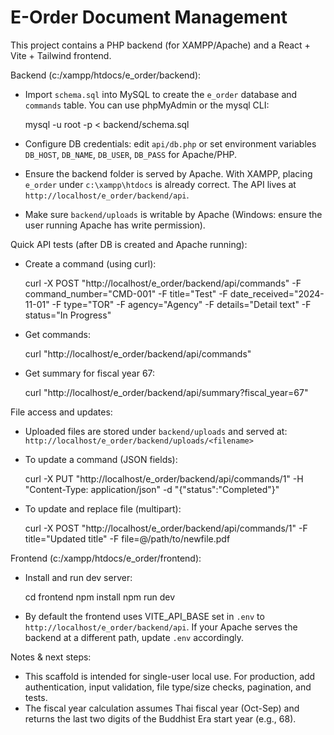 # E-Order Document Management

This project contains a PHP backend (for XAMPP/Apache) and a React + Vite + Tailwind frontend.

Backend (c:/xampp/htdocs/e_order/backend):

- Import `schema.sql` into MySQL to create the `e_order` database and `commands` table. You can use phpMyAdmin or the mysql CLI:

	mysql -u root -p < backend/schema.sql

- Configure DB credentials: edit `api/db.php` or set environment variables `DB_HOST`, `DB_NAME`, `DB_USER`, `DB_PASS` for Apache/PHP.
- Ensure the backend folder is served by Apache. With XAMPP, placing `e_order` under `c:\xampp\htdocs` is already correct. The API lives at `http://localhost/e_order/backend/api`.
- Make sure `backend/uploads` is writable by Apache (Windows: ensure the user running Apache has write permission).

Quick API tests (after DB is created and Apache running):

- Create a command (using curl):

	curl -X POST "http://localhost/e_order/backend/api/commands" -F command_number="CMD-001" -F title="Test" -F date_received="2024-11-01" -F type="TOR" -F agency="Agency" -F details="Detail text" -F status="In Progress"

- Get commands:

	curl "http://localhost/e_order/backend/api/commands"

- Get summary for fiscal year 67:

	curl "http://localhost/e_order/backend/api/summary?fiscal_year=67"

File access and updates:

- Uploaded files are stored under `backend/uploads` and served at:
	`http://localhost/e_order/backend/uploads/<filename>`

- To update a command (JSON fields):

	curl -X PUT "http://localhost/e_order/backend/api/commands/1" -H "Content-Type: application/json" -d "{\"status\":\"Completed\"}"

- To update and replace file (multipart):

	curl -X POST "http://localhost/e_order/backend/api/commands/1" -F title="Updated title" -F file=@/path/to/newfile.pdf


Frontend (c:/xampp/htdocs/e_order/frontend):

- Install and run dev server:

	cd frontend
	npm install
	npm run dev

- By default the frontend uses VITE_API_BASE set in `.env` to `http://localhost/e_order/backend/api`. If your Apache serves the backend at a different path, update `.env` accordingly.

Notes & next steps:
- This scaffold is intended for single-user local use. For production, add authentication, input validation, file type/size checks, pagination, and tests.
- The fiscal year calculation assumes Thai fiscal year (Oct-Sep) and returns the last two digits of the Buddhist Era start year (e.g., 68).

